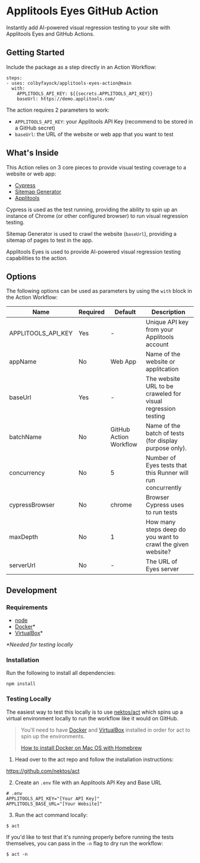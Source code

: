 # Applitools Eyes GitHub Action

Instantly add AI-powered visual regression testing to your site with Applitools Eyes and GitHub Actions.

## Getting Started

Include the package as a step directly in an Action Workflow:

```
steps:
- uses: colbyfayock/applitools-eyes-action@main
  with:
    APPLITOOLS_API_KEY: ${{secrets.APPLITOOLS_API_KEY}}
    baseUrl: https://demo.applitools.com/
```

The action requires 2 parameters to work:
* `APPLITOOLS_API_KEY`: your Applitools API Key (recommend to be stored in a GitHub secret)
* `baseUrl`: the URL of the website or web app that you want to test

## What's Inside

This Action relies on 3 core pieces to provide visual testing coverage to a website or web app:
* [Cypress](https://www.cypress.io/)
* [Sitemap Generator](https://github.com/lgraubner/sitemap-generator)
* [Applitools](https://applitools.com/)

Cypress is used as the test running, providing the ability to spin up an instance of Chrome (or other configured browser) to run visual regression testing.

Sitemap Generator is used to crawl the website (`baseUrl`), providing a sitemap of pages to test in the app.

Applitools Eyes is used to provide AI-powered visual regression testing capabilities to the action.

## Options

The following options can be used as parameters by using the `with` block in the Action Workflow:

| Name               | Required | Default                | Description                                                  |
| ------------------ | -------- | ---------------------- | ------------------------------------------------------------ |
| APPLITOOLS_API_KEY | Yes      | -                      | Unique API key from your Applitools account                  |
| appName            | No       | Web App                | Name of the website or applitcation                          |
| baseUrl            | Yes      | -                      | The website URL to be craweled for visual regression testing |
| batchName          | No       | GitHub Action Workflow | Name of the batch of tests (for display purpose only).       |
| concurrency        | No       | 5                      | Number of Eyes tests that this Runner will run concurrently  |
| cypressBrowser     | No       | chrome                 | Browser Cypress uses to run tests                            |
| maxDepth           | No       | 1                      | How many steps deep do you want to crawl the given website?  |
| serverUrl          | No       | -                      | The URL of Eyes server                                       |

## Development

### Requirements
* [node](https://nodejs.org/en/)
* [Docker](https://www.docker.com/)*
* [VirtualBox](https://www.virtualbox.org/)*

_*Needed for testing locally_

### Installation

Run the following to install all dependencies:

```
npm install
```

### Testing Locally

The easiest way to test this locally is to use [nektos/act](https://github.com/nektos/act) which spins up a virtual environment locally to run the workflow like it would on GitHub.

> You'll need to have [Docker](https://www.docker.com/) and [VirtualBox](https://www.virtualbox.org/) installed in order for act to spin up the environments.
> 
> [How to install Docker on Mac OS with Homebrew](https://medium.com/crowdbotics/a-complete-one-by-one-guide-to-install-docker-on-your-mac-os-using-homebrew-e818eb4cfc3)

1. Head over to the act repo and follow the installation instructions:

https://github.com/nektos/act

2. Create an `.env` file with an Applitools API Key and Base URL

```
# .env
APPLITOOLS_API_KEY="[Your API Key]"
APPLITOOLS_BASE_URL="[Your Website]"
```

3. Run the act command locally:

```
$ act
```

If you'd like to test that it's running properly before running the tests themselves, you can pass in the `-n` flag to dry run the workflow:

```
$ act -n
```